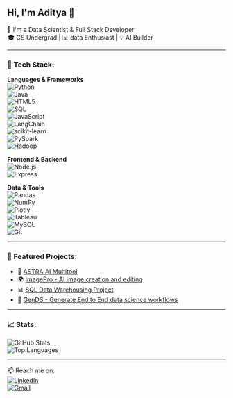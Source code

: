 ## Hi, I'm Aditya 👋

🚀 I'm a Data Scientist & Full Stack Developer  
🎓 CS Undergrad | 📊 data Enthusiast | 💡 AI Builder

---

### 🔧 Tech Stack:

**Languages & Frameworks**  
![Python](https://img.shields.io/badge/-Python-3776AB?logo=python&logoColor=white&style=flat)  
![Java](https://img.shields.io/badge/-Java-007396?logo=java&logoColor=white&style=flat)  
![HTML5](https://img.shields.io/badge/-HTML5-E34F26?logo=html5&logoColor=white&style=flat)  
![SQL](https://img.shields.io/badge/-SQL-003B57?logo=postgresql&logoColor=white&style=flat)  
![JavaScript](https://img.shields.io/badge/-JavaScript-F7DF1E?logo=javascript&logoColor=black&style=flat)  
![LangChain](https://img.shields.io/badge/-LangChain-2D3748?logo=openai&logoColor=white&style=flat)  
![scikit-learn](https://img.shields.io/badge/-Scikit--Learn-F7931E?logo=scikitlearn&logoColor=white&style=flat)  
![PySpark](https://img.shields.io/badge/-PySpark-E25A1C?logo=apache-spark&logoColor=white&style=flat)  
![Hadoop](https://img.shields.io/badge/-Hadoop-66CCFF?logo=apache-hadoop&logoColor=white&style=flat)

**Frontend & Backend**  
![Node.js](https://img.shields.io/badge/-Node.js-339933?logo=node.js&logoColor=white&style=flat)  
![Express](https://img.shields.io/badge/-Express-000000?logo=express&logoColor=white&style=flat)  

**Data & Tools**  
![Pandas](https://img.shields.io/badge/-Pandas-150458?logo=pandas&logoColor=white&style=flat)  
![NumPy](https://img.shields.io/badge/-NumPy-013243?logo=numpy&logoColor=white&style=flat)  
![Plotly](https://img.shields.io/badge/-Plotly-3F4F75?logo=plotly&logoColor=white&style=flat)  
![Tableau](https://img.shields.io/badge/-Tableau-E97627?logo=tableau&logoColor=white&style=flat)  
![MySQL](https://img.shields.io/badge/-MySQL-4479A1?logo=mysql&logoColor=white&style=flat)   
![Git](https://img.shields.io/badge/-Git-F05032?logo=git&logoColor=white&style=flat)

---

### 📌 Featured Projects:
- 🧠 [ASTRA AI Multitool](https://github.com/aditya0589/ASTRA.git)
- 🌍 [ImagePro - AI image creation and editing](https://github.com/aditya0589/ImagePro.git)
- 📊 [SQL Data Warehousing Project](https://github.com/aditya0589/sql_data_warehouse_project.git)
- 🧬 [GenDS - Generate End to End data science workflows](https://github.com/aditya0589/GenDS.git)

---

### 📈 Stats:
![GitHub Stats](https://github-readme-stats.vercel.app/api?username=aditya0589&show_icons=true&theme=radical)  
![Top Languages](https://github-readme-stats.vercel.app/api/top-langs/?username=aditya0589&layout=compact&langs_count=10&theme=radical)

---

📫 Reach me on:  
[![LinkedIn](https://img.shields.io/badge/-LinkedIn-0A66C2?logo=linkedin&logoColor=white&style=flat)](https://www.linkedin.com/in/yarakaraju-aditya-310a20306/)  
[![Gmail](https://img.shields.io/badge/-Email-D14836?logo=gmail&logoColor=white&style=flat)](mailto:yraditya895@gmail.com)
